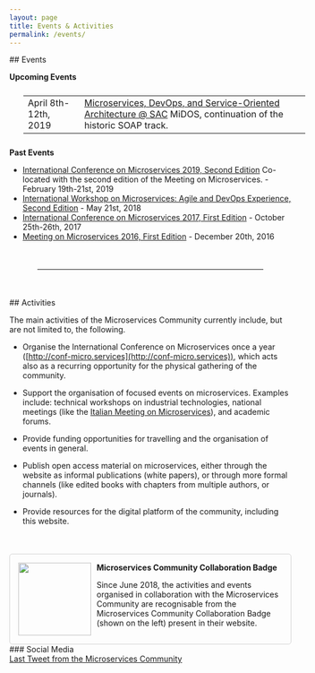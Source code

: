 ```yaml
---
layout: page
title: Events & Activities
permalink: /events/
---
```


<section>
<div class="container">
<div class="row">
<div class="block">
<div class="col-xs-12" markdown="1">
<div class="text-justify col-xs-12" markdown="1">
<div class="section-title" markdown="1">
## Events
</div>

<strong>Upcoming Events</strong>

<table class="table" style="margin:25px;">
  <tbody>
    <tr>
      <td>April 8th-12th, 2019</td>
      <td><a href="https://midos2019.sdu.dk">Microservices, DevOps, and Service-Oriented Architecture @ SAC</a>
      <span class="small">MiDOS, continuation of the historic SOAP track.</span>
      </td>
    </tr>
  </tbody>
</table>

<strong>Past Events</strong>
<ul>
  <li>
    <a href="http://conf-micro.services/2019/index.html">International Conference on Microservices 2019, Second Edition</a>
      <span class="small">Co-located with the second edition of the Meeting on Microservices.</span> - February 19th-21st, 2019
  </li>
  <li><a href="https://sites.google.com/view/made18/">International Workshop on Microservices: Agile and DevOps Experience, Second Edition</a> - May 21st, 2018</li>
  <li><a href="http://conf-micro.services/2017/index.html">International Conference on Microservices 2017, First Edition</a> - October 25th-26th, 2017</li>
  <li><a href="http://www.italianasoftware.com/mom2016_eng.html">Meeting on Microservices 2016, First Edition</a> - December 20th, 2016</li>
</ul>

<div style="margin:50px"><hr></div>

<div class="clear-fix"></div>

<div class="row" style="padding-bottom:50px;">

<div class="col-xs-12 col-md-7">
<div markdown="1">

<div class="section-title" markdown="1">
## Activities
</div>

The main activities of the Microservices Community currently include, but are not limited to, the following.

- Organise the International Conference on Microservices once a year ([http://conf-micro.services](http://conf-micro.services)), which acts also as a recurring opportunity for the physical gathering of the community.

- Support the organisation of focused events on microservices. Examples include: technical workshops on industrial technologies, national meetings (like the [Italian Meeting on Microservices](http://www.italianasoftware.com/mom2016_eng.html)), and academic forums.

- Provide funding opportunities for travelling and the organisation of events in general.

- Publish open access material on microservices, either through the website as informal publications (white papers), or through more formal channels (like edited books with chapters from multiple authors, or journals).

- Provide resources for the digital platform of the community, including this website.

<div id="badge" style="overflow: auto;padding: 15px;border: 1px solid lightgray;border-radius: 5px; margin-top: 50px;"><img style="float:left;width:130px; padding-right:10px;" src="/assets/images/Badge_MC_Supported_black.png" alt="">
<div class="pt-2">
<strong>Microservices Community Collaboration Badge</strong>
<p>
Since June 2018, the activities and events organised in collaboration with the Microservices Community are recognisable from the Microservices Community Collaboration Badge (shown on the left) present in their website.</p>
</div>
</div>
</div>
</div>

<div class="col-xs-12 col-md-offset-1 col-md-4" markdown="1">
### Social Media

<div>
<a class="twitter-timeline" data-tweet-limit="1" data-height="400" href="https://twitter.com/c_microservices">Last Tweet from the Microservices Community</a> <script async src="//platform.twitter.com/widgets.js" charset="utf-8"></script>
</div>
</div>

</div>
</div>
</div>
</div>
</div>
</div>
</section>